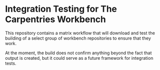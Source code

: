 # Integration Testing for The Carpentries Workbench

This repository contains a matrix workflow that will download and test the
building of a select group of workbench repositories to ensure that they work.


At the moment, the build does not confirm anything beyond the fact that output
is created, but it could serve as a future framework for integration tests.
